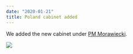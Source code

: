 ```yaml
---
date: "2020-01-21"
title: Poland cabinet added
---
```


We added the new cabinet under [PM Morawiecki](http://www.parlgov.org/explore/pol/cabinet/2019-11-15/).

![](/images/parliament-netherlands.jpg)
